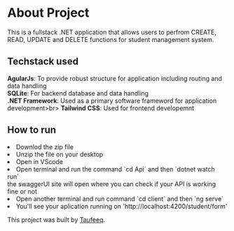 <h1>About Project</h1>
<p>This is a fullstack .NET application that allows users to perfrom CREATE, READ, UPDATE and DELETE functions for student management system.</p>

<h2>Techstack used</h2>
<p2><b>AgularJs</b>: To provide robust structure for application including routing and data handling</p2><br>
<p2><b>SQLite</b>: For backend database and data handling</p2><br>
<p2><b>.NET Framework</b>: Used as a primary software frameword for application development</p2>>br>
<p2><b>Tailwind CSS</b>: Used for frontend developemnt</p2>

<h2>How to run</h2>
<li>Downlod the zip file</li>
<li>Unzip the file on your desktop</li>
<li>Open in VScode</li>
<li>Open terminal and run the command `cd Api` and then `dotnet watch run`</li>
<p2>the swaggerUI site will open where you can check if your API is working fine or not</p2>
<li>Open another terminal and run command `cd client` and then `ng serve`</li>
<li>You'll see your aplication running on 'http://localhost:4200/student/form'</li>

This project was built by [Taufeeq](https://github.com/taufeeq-mustafa/).

